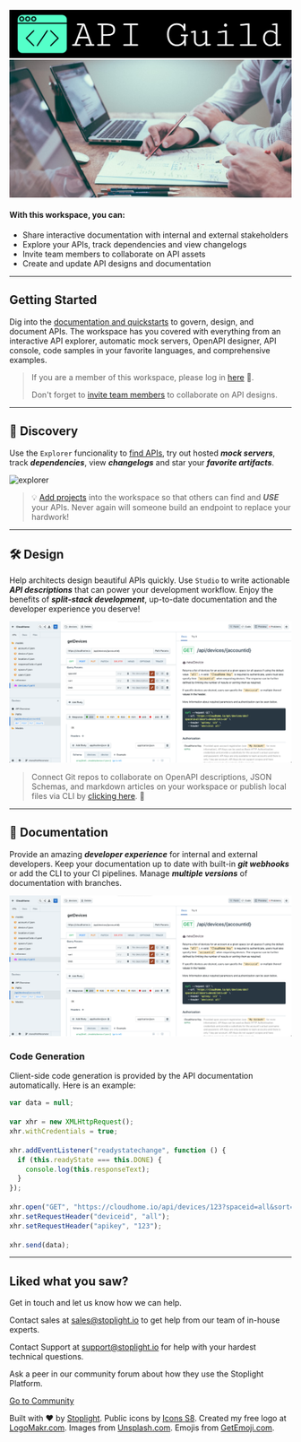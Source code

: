 ![API Guild](https://github.com/stephenlprice/landing-page/blob/main/assets/images/logos/apiguild.png?raw=true)
![API Guild](https://github.com/stephenlprice/landing-page/blob/main/assets/images/collaboration/design-collab.png?raw=true)

#### With this workspace, you can: 

- Share interactive documentation with internal and external stakeholders
- Explore your APIs, track dependencies and view changelogs
- Invite team members to collaborate on API assets
- Create and update API designs and documentation
***

## Getting Started

Dig into the [documentation and quickstarts](https://meta.stoplight.io) to govern, design, and document APIs. The workspace has you covered with everything from an interactive API explorer, automatic mock servers, OpenAPI designer, API console, code samples in your favorite languages, and comprehensive examples.

<!-- theme: warning -->

>If you are a member of this workspace, please log in [here](auth) 🔐.
>
>Don't forget to [invite team members](admin/members) to collaborate on API designs.

***

## 🔎 Discovery

Use the `Explorer` funcionality to [find APIs](explore), try out hosted ***mock servers***, track ***dependencies***, view ***changelogs*** and star your ***favorite artifacts***.

![explorer](https://github.com/stephenlprice/landing-page/blob/main/assets/images/product/explorer.gif?raw=true)

<!-- theme: info -->

>💡 [Add projects](add/projects) into the workspace so that others can find and ***USE*** your APIs. Never again will someone build an endpoint to replace your hardwork!

***

## 🛠 Design

Help architects design beautiful APIs quickly. Use `Studio` to write actionable ***API descriptions*** that can power your development workflow. Enjoy the benefits of ***split-stack development***, up-to-date documentation and the developer experience you deserve!

![studio](https://github.com/stephenlprice/landing-page/blob/main/assets/images/product/studio.png?raw=true)

<!-- theme: info -->

>Connect Git repos to collaborate on OpenAPI descriptions, JSON Schemas, and markdown articles on your workspace or publish local files via CLI by [clicking here](add/projects). 🚀

***

## 📖 Documentation

Provide an amazing ***developer experience*** for internal and external developers. Keep your documentation up to date with built-in ***git webhooks*** or add the CLI to your CI pipelines. Manage ***multiple versions*** of documentation with branches.

![studio](https://github.com/stephenlprice/landing-page/blob/main/assets/images/product/studio.png?raw=true)

### Code Generation

Client-side code generation is provided by the API documentation automatically. Here is an example:

```javascript
var data = null;

var xhr = new XMLHttpRequest();
xhr.withCredentials = true;

xhr.addEventListener("readystatechange", function () {
  if (this.readyState === this.DONE) {
    console.log(this.responseText);
  }
});

xhr.open("GET", "https://cloudhome.io/api/devices/123?spaceid=all&sort=desc&limit=10");
xhr.setRequestHeader("deviceid", "all");
xhr.setRequestHeader("apikey", "123");

xhr.send(data);
```

***

## Liked what you saw?

Get in touch and let us know how we can help.

<!--
type: tab
title: 🦸🏼‍♀️ Contact Sales
-->

Contact sales at [sales@stoplight.io](mailto:sales@stoplight.io) to get help from our team of in-house experts.

<!--
type: tab
title: 🧙🏼‍♂️ Contact Support
-->

Contact Support at [support@stoplight.io](mailto:support@stoplight.io) for help with your hardest technical questions.


<!--
type: tab
title: 👋 Ask the Community
-->

Ask a peer in our community forum about how they use the Stoplight Platform.

[Go to Community](https://community.stoplight.io)

<!-- type: tab-end -->

Built with ❤️ by [Stoplight](https://stoplight.io). Public icons by [Icons S8](https://icons8.com). Created my free logo at [LogoMakr.com](https://logomakr.com/). Images from [Unsplash.com](https://unsplash.com/). Emojis from [GetEmoji.com](https://getemoji.com/).